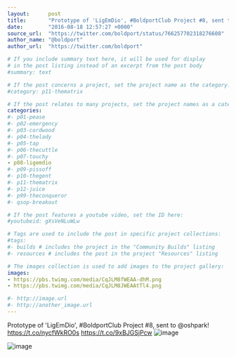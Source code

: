 ```yaml
---
layout:      post
title:       "Prototype of 'LigEmDio', #BoldportClub Project #8, sent to @oshpark!"
date:        "2016-08-18 12:57:27 +0000"
source_url:  "https://twitter.com/boldport/status/766257702318276608"
author_name: "@boldport"
author_url:  "https://twitter.com/boldport"

# If you include summary text here, it will be used for display
# in the post listing instead of an excerpt from the post body
#summary: text

# If the post concerns a project, set the project name as the category:
#category: p11-thematrix

# If the post relates to many projects, set the project names as a categories array:
categories:
#- p01-pease
#- p02-emergency
#- p03-cordwood
#- p04-thelady
#- p05-tap
#- p06-thecuttle
#- p07-touchy
- p08-ligemdio
#- p09-pissoff
#- p10-thegent
#- p11-thematrix
#- p12-juice
#- p99-theconqueror
#- qsop-breakout

# If the post features a youtube video, set the ID here:
#youtubeid: gXsVeNLuWLw

# Tags are used to include the post in specific project collections:
#tags:
#- builds # includes the project in the "Community Builds" listing
#- resources # includes the post in the project "Resources" listing

# The images collection is used to add images to the project gallery:
images:
- https://pbs.twimg.com/media/CqJLM8fWEAA-dhM.png
- https://pbs.twimg.com/media/CqJLM8JWEAAtTl4.png

#- http://image.url
#- http://another_image.url
---
```


Prototype of 'LigEmDio', #BoldportClub Project #8, sent to @oshpark! https://t.co/nycfWkRO0s https://t.co/9xBJGSjPcw
![image](https://pbs.twimg.com/media/CqJLM8fWEAA-dhM.png)

![image](https://pbs.twimg.com/media/CqJLM8JWEAAtTl4.png)


